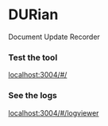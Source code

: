 # DURian #
Document Update Recorder

### Test the tool ###
[localhost:3004/#/](http://localhost:3004/#/)

### See the logs ###
[localhost:3004/#/logviewer](http://localhost:3004/#/logviewer)

